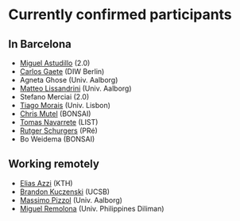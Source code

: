# Currently confirmed participants

## In Barcelona

* [Miguel Astudillo](mailto:Miguel.astudillo@lca-net.com) (2.0)
* [Carlos Gaete](mailto:cgaete@diw.de) (DIW Berlin)
* Agneta Ghose (Univ. Aalborg)
* [Matteo Lissandrini](mailto:matteo@cs.aau.dk) (Univ. Aalborg)
* Stefano Merciai (2.0)
* [Tiago Morais](mailto:tiago.g.morais@tecnico.ulisboa.pt) (Univ. Lisbon)
* [Chris Mutel](mailto:chris.mutel@bonsai.uno) (BONSAI)
* [Tomas Navarrete](mailto:tomas.navarrete@list.lu) (LIST)
* [Rutger Schurgers](mailto:Schurgers@pre-sustainability.com) (PRé)
* Bo Weidema (BONSAI)

## Working remotely

* [Elias Azzi](mailto:eazzi@kth.se) (KTH)
* [Brandon Kuczenski](mailto:bkuczenski@ucsb.edu) (UCSB)
* [Massimo Pizzol](mailto:massimo@plan.aau.dk) (Univ. Aalborg)
* [Miguel Remolona](mailto:mmremolona@yahoo.com.ph) (Univ. Philippines Diliman)
